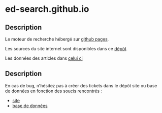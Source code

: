 # ed-search.github.io


## Description

Le moteur de recherche hébergé sur [github pages](https://ed-search.github.io).

Les sources du site internet sont disponibles dans ce [dépôt](https://github.com/ed-search/web).

Les données des articles dans [celui ci](https://github.com/ed-search/database)


## Description

En cas de bug, n'hésitez pas à créer des tickets dans le dépôt site ou base de données en fonction des soucis rencontrés :

* [site](https://github.com/ed-search/web/issues/new)
* [base de données](https://github.com/ed-search/database/issues/new)
